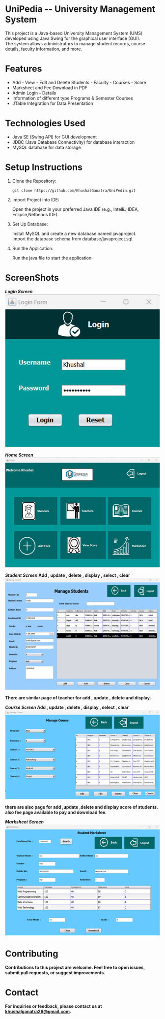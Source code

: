 # UniPedia -- University Management System

  This project is a Java-based University Management System (UMS) developed using Java Swing for the graphical user interface (GUI). <br>The system allows administrators to manage student records, course details, faculty information, and more.
# Features
  - Add - View - Edit and Delete Students - Faculty - Courses - Score
  - Marksheet and Fee Download in PDF
  - Admin Login - Details
  - Information of different type Programs & Semester Courses
  -  JTable Integration for Data Presentation

# Technologies Used
 - Java SE (Swing API) for GUI development
 - JDBC (Java Database Connectivity) for database interaction
 - MySQL database for data storage

# Setup Instructions
 1. Clone the Repository:<br>

        git clone https://github.com/KhushalGanatra/UniPedia.git
 2. Import Project into IDE:<br>

    Open the project in your preferred Java IDE (e.g., IntelliJ IDEA, Eclipse,Netbeans IDE).<br>
  3. Set Up Database:<br>

     Install MySQL and create a new database named javaproject.<br>
     Import the database schema from database/javaproject.sql.<br>

 4. Run the Application:<br>

    Run the java file to start the application.<br>

# ScreenShots
  <b>*Login Screen*<b><br>
  ![Login Screen](ScreenShots/Login.jpg)<br>

  *Home Screen*<br>
  ![Home Screen](ScreenShots/Home.jpg)<br>

  *Student Screen*  Add , update , delete , display , select , clear<br>
  ![Student Screen](ScreenShots/Student.jpg)<br>

  There are similar page of teacher for add , update , delete and display.<br>

  *Course Screen*  Add , update , delete , display , select , clear<br>
  ![Course Screen](ScreenShots/Course.jpg)<br>

  there are also page for add ,update ,delete and display score of students.<br>
  also fee page available to pay and download fee.<br>

  *Marksheet Screen* <br>
  ![Marksheet Screen](ScreenShots/Marksheet.jpg)<br>


# Contributing
  Contributions to this project are welcome. Feel free to open issues, submit pull requests, or suggest improvements.

# Contact
  For inquiries or feedback, please contact us at khushalganatra26@gmail.com.
  
